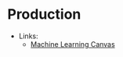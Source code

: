 # Production

* Links:
	* [Machine Learning Canvas](https://indatalabs.com/blog/data-science/machine-learning-canvas-to-design-better-machine-learning-systems)